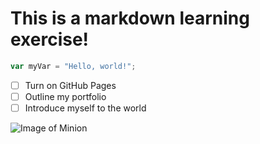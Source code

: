 # This is a markdown learning exercise!

``` javascript
var myVar = "Hello, world!";
```

- [ ] Turn on GitHub Pages
- [ ] Outline my portfolio
- [ ] Introduce myself to the world

![Image of Minion](https://octodex.github.com/images/minion.png)

